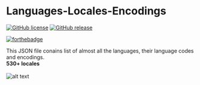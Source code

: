 # Languages-Locales-Encodings
[![GitHub license](https://img.shields.io/github/license/richardevcom/JSON-Locales.svg)](https://github.com/richardevcom/JSON-Locales/blob/master/LICENSE)
[![GitHub release](https://img.shields.io/github/release/richardevcom/JSON-Locales.svg)](https://github.com/richardevcom/JSON-Locales/releases/)

[![forthebadge](https://forthebadge.com/images/badges/gluten-free.svg)](https://richardevcom.github.io/JSON-Locales/)

This JSON file conains list of almost all the languages, their language codes and encodings.<br/>
<b>530+ locales</b><br/><br/>
![alt text](https://image.prntscr.com/image/oKlBNhYRTnu9Sv_LVeHrtQ.jpeg)
